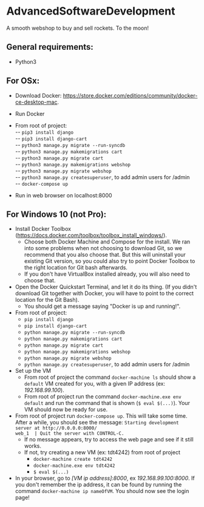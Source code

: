 # AdvancedSoftwareDevelopment
A smooth webshop to buy and sell rockets. To the moon!

## General requirements:
- Python3

## For OSx:
- Download Docker: https://store.docker.com/editions/community/docker-ce-desktop-mac.
- Run Docker
- From root of project:  
-- `pip3 install django`  
-- `pip3 install django-cart`  
-- `python3 manage.py migrate --run-syncdb`  
-- `python3 manage.py makemigrations cart`  
-- `python3 manage.py migrate cart`  
-- `python3 manage.py makemigrations webshop`  
-- `python3 manage.py migrate webshop`  
-- `python3 manage.py createsuperuser`, to add admin users for /admin  
-- `docker-compose up`  

- Run in web browser on localhost:8000

## For Windows 10 (not Pro):
* Install Docker Toolbox (https://docs.docker.com/toolbox/toolbox_install_windows/). 
  * Choose both Docker Machine and Compose for the install. We ran into some problems when not choosing to download Git, so we recommend that you also choose that. But this will uninstall your existing Git version, so you could also try to point Docker Toolbox to the right location for Git bash afterwards. 
  * If you don't have VirtualBox installed already, you will also need to choose that.
* Open the Docker Quickstart Terminal, and let it do its thing. (If you didn't download Git together with Docker, you will have to point to the correct location for the Git Bash). 
  * You should get a message saying "Docker is up and running!".
* From root of project: 
  * `pip install django` 
  * `pip install django-cart`
  * `python manage.py migrate --run-syncdb`
  * `python manage.py makemigrations cart`
  * `python manage.py migrate cart`
  * `python manage.py makemigrations webshop`  
  * `python manage.py migrate webshop`  
  * `python manage.py createsuperuser`, to add admin users for /admin
* Set up the VM
  * From root of project the command `docker-machine ls` should show a `default` VM created for you, with a given IP address (ex: *192.168.99.100*). 
  * From root of project run the command `docker-machine.exe env default` and run the command that is shown (`$ eval $(...)`). Your VM should now be ready for use.
* From root of project run `docker-compose up`. This will take some time. After a while, you should see the message:
`Starting development server at http://0.0.0.0:8000/`  
`web_1  | Quit the server with CONTROL-C. `
  * If no message appears, try to access the web page and see if it still works.
  * If not, try creating a new VM (ex: tdt4242) from root of project
    * `docker-machine create tdt4242` 
    * `docker-machine.exe env tdt4242`
    * `$ eval $(...)`
* In your browser, go to *[VM ip address]:8000*, ex *192.168.99.100:8000*. If you don't remember the ip address, it can be found by running the command `docker-machine ip nameOfVM`. You should now see the login page!
